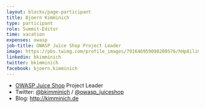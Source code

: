 ```yaml
---
layout: blocks/page-participant
title: Bjoern Kimminich
type: participant
role: Summit-Editor
time: vacation
expenses: owasp
job-title: OWASP Juice Shop Project Leader
image: https://pbs.twimg.com/profile_images/791646959090200576/hHp8iliO_400x400.jpg
linkedin: bkimminich
twitter: bkimminich
facebook: bjoern.kimminich
---
```


* [OWASP Juice Shop](https://www.owasp.org/index.php/OWASP_Juice_Shop_Project) Project Leader
* Twitter: [@bkimminich](https://twitter.com/bkimminich) / [@owasp_juiceshop](https://twitter.com/owasp_juiceshop)
* Blog: <http://kimminich.de>

